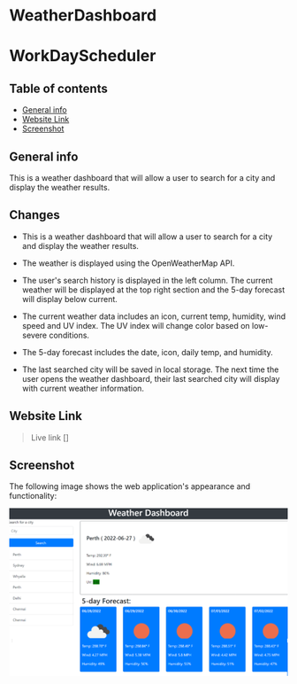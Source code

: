 # WeatherDashboard
# WorkDayScheduler
## Table of contents
* [General info](#general-info)
* [Website Link](#website-link)
* [Screenshot](#screenshot)

## General info
This is a weather dashboard that will allow a user to search for a city and display the weather results.

## Changes

* This is a weather dashboard that will allow a user to search for a city and display the weather results.

* The weather is displayed using the OpenWeatherMap API.

* The user's search history is displayed in the left column. The current weather will be displayed at the top right section and the 5-day forecast will display below current.

* The current weather data includes an icon, current temp, humidity, wind speed and UV index. The UV index will change color based on low-severe conditions.

* The 5-day forecast includes the date, icon, daily temp, and humidity.

* The last searched city will be saved in local storage. The next time the user opens the weather dashboard, their last searched city will display with current weather information.

## Website Link

> Live link []

## Screenshot
The following image shows the web application's appearance and functionality:

![The Password Generator application displays a red button to "Generate Password".](./assets/demoimg/WeatherDashboardDemo.png)